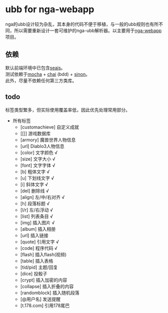 # ubb for nga-webapp
nga的ubb设计较为杂乱，其本身的代码不便于移植，与一般的ubb规则也有所不同，所以需要重新设计一套可维护的nga-ubb解析器。以主要用于[nga-webapp](https://github.com/imyelo/nga-webapp)项目。
## 依赖
默认前端环境中已包含[seajs](https://github.com/seajs/seajs)。  
测试依赖于[mocha](http://visionmedia.github.com/mocha/) + [chai](http://chaijs.com/api/bdd/) (bdd) + [sinon](http://sinonjs.org/docs/)。  
此外，尽量不依赖任何第三方类库。  

## todo
标签类型繁多，但实际使用覆盖率低，因此优先处理常用部分。

+ 所有标签
    - [customachieve] 自定义成就
    - [[]] 游戏数据库
    - [armory] 魔兽世界人物信息
    - [url] Diablo3人物信息
    - [color] 文字颜色 √
    - [size] 文字大小 √
    - [font] 文字字体 √
    - [b] 粗体文字 √
    - [u] 下划线文字 √
    - [i] 斜体文字 √
    - [del] 删除线 √
    - [align] 左/中/右对齐 √
    - [h] 段落标题 √
    - [l/r] 左/右浮动 √
    - [list] 列表条目 √
    - [img] 插入图片 √
    - [album] 插入相册
    - [url] 插入链接
    - [quote] 引用文字 √
    - [code] 程序代码 √
    - [flash] 插入flash(视频)
    - [table] 插入表格
    - [tid/pid] 主题/回复
    - [dice] 投骰子
    - [crypt] 插入加密的内容
    - [collapse] 插入折叠的内容
    - [randomblock] 插入随机段落
    - [@用户名] 发送提醒
    - [t.178.com] 引用178尾巴
